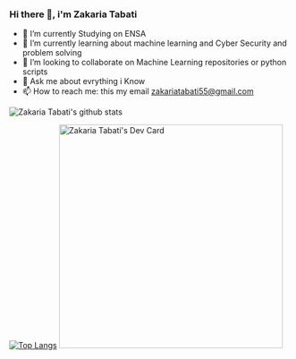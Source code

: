 ### Hi there 👋, i'm Zakaria Tabati
- 🔭 I’m currently Studying  on ENSA
- 🌱 I’m currently learning about machine learning and Cyber Security and problem solving 
- 👯 I’m looking to collaborate on Machine Learning repositories or python scripts
- 💬 Ask me about evrything i Know 
- 📫 How to reach me: this my email zakariatabati55@gmail.com



![Zakaria Tabati's github stats](https://github-readme-stats.vercel.app/api?username=virkano)

[![Top Langs](https://github-readme-stats.vercel.app/api/top-langs/?username=zakariatabati)](https://github.com/anuraghazra/github-readme-stats)
<a href="https://app.daily.dev/zaki"><img src="https://api.daily.dev/devcards/ef59e43daa4c43c29ec6f9b1e2321836.png?r=ykd" width="400" alt="Zakaria Tabati's Dev Card"/></a>
